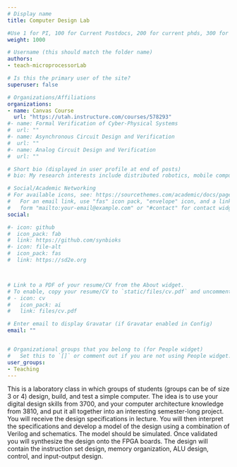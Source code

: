 ```yaml
---
# Display name
title: Computer Design Lab

#Use 1 for PI, 100 for Current Postdocs, 200 for current phds, 300 for current masters, 400 for current undergrads, 800 for alum postdocs, 810 for alum phds, 820 for alum masters, and 830 for alum undergrads, 900 for tools, 1000 for projects
weight: 1000

# Username (this should match the folder name)
authors:
- teach-microprocessorLab

# Is this the primary user of the site?
superuser: false

# Organizations/Affiliations
organizations:
- name: Canvas Course
  url: "https://utah.instructure.com/courses/578293"
#- name: Formal Verification of Cyber-Physical Systems
#  url: ""
#- name: Asynchronous Circuit Design and Verification
#  url: ""
#- name: Analog Circuit Design and Verification
#  url: ""

# Short bio (displayed in user profile at end of posts)
# bio: My research interests include distributed robotics, mobile computing and programmable matter.

# Social/Academic Networking
# For available icons, see: https://sourcethemes.com/academic/docs/page-builder/#icons
#   For an email link, use "fas" icon pack, "envelope" icon, and a link in the
#   form "mailto:your-email@example.com" or "#contact" for contact widget.
social:

#- icon: github
#  icon_pack: fab
#  link: https://github.com/synbioks
#- icon: file-alt
#  icon_pack: fas
#  link: https://sd2e.org



# Link to a PDF of your resume/CV from the About widget.
# To enable, copy your resume/CV to `static/files/cv.pdf` and uncomment the lines below.
# - icon: cv
#   icon_pack: ai
#   link: files/cv.pdf

# Enter email to display Gravatar (if Gravatar enabled in Config)
email: ""


# Organizational groups that you belong to (for People widget)
#   Set this to `[]` or comment out if you are not using People widget.
user_groups:
- Teaching
---
```


This is a laboratory class in which groups of students (groups can be of size 3 or 4) design, build, and test a simple computer. The idea is to use your digital design skills from 3700, and your computer architecture knowledge from 3810, and put it all together into an interesting semester-long project. You will receive the design specifications in lecture. You will then interpret the specifications and develop a model of the design using a combination of Verilog and schematics. The model should be simulated. Once validated you will synthesize the design onto the FPGA boards. The design will contain the instruction set design, memory organization, ALU design, control, and input-output design.